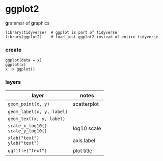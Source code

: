 # ggplot2

**g**rammar of **g**raphics

```
library(tidyverse)  # ggplot is part of tidyverse
library(ggplot2)    # load just ggplot2 instead of entire tidyverse
```

### create
```
ggplot(data = x)
ggplot(x)
x |> ggplot()
```

### layers
|layer|notes|
|-|-|
|`geom_point(x, y)`|scatterplot|
|`geom_label(x, y, label)`||
|`geom_text(x, y, label)`||
|`scale_x_log10()` <br> `scale_y_log10()`|log10 scale|
|`xlab("text")` <br> `ylab("text")`|axis label|
|`ggtitle("text")`|plot title|d
